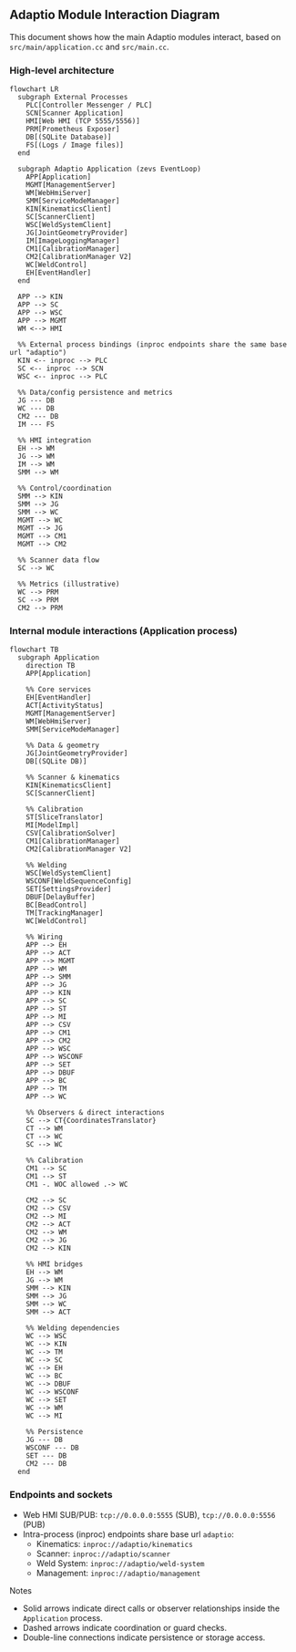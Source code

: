 ## Adaptio Module Interaction Diagram

This document shows how the main Adaptio modules interact, based on `src/main/application.cc` and `src/main.cc`.

### High-level architecture

```mermaid
flowchart LR
  subgraph External Processes
    PLC[Controller Messenger / PLC]
    SCN[Scanner Application]
    HMI[Web HMI (TCP 5555/5556)]
    PRM[Prometheus Exposer]
    DB[(SQLite Database)]
    FS[(Logs / Image files)]
  end

  subgraph Adaptio Application (zevs EventLoop)
    APP[Application]
    MGMT[ManagementServer]
    WM[WebHmiServer]
    SMM[ServiceModeManager]
    KIN[KinematicsClient]
    SC[ScannerClient]
    WSC[WeldSystemClient]
    JG[JointGeometryProvider]
    IM[ImageLoggingManager]
    CM1[CalibrationManager]
    CM2[CalibrationManager V2]
    WC[WeldControl]
    EH[EventHandler]
  end

  APP --> KIN
  APP --> SC
  APP --> WSC
  APP --> MGMT
  WM <--> HMI

  %% External process bindings (inproc endpoints share the same base url "adaptio")
  KIN <-- inproc --> PLC
  SC <-- inproc --> SCN
  WSC <-- inproc --> PLC

  %% Data/config persistence and metrics
  JG --- DB
  WC --- DB
  CM2 --- DB
  IM --- FS

  %% HMI integration
  EH --> WM
  JG --> WM
  IM --> WM
  SMM --> WM

  %% Control/coordination
  SMM --> KIN
  SMM --> JG
  SMM --> WC
  MGMT --> WC
  MGMT --> JG
  MGMT --> CM1
  MGMT --> CM2

  %% Scanner data flow
  SC --> WC

  %% Metrics (illustrative)
  WC --> PRM
  SC --> PRM
  CM2 --> PRM
```

### Internal module interactions (Application process)

```mermaid
flowchart TB
  subgraph Application
    direction TB
    APP[Application]

    %% Core services
    EH[EventHandler]
    ACT[ActivityStatus]
    MGMT[ManagementServer]
    WM[WebHmiServer]
    SMM[ServiceModeManager]

    %% Data & geometry
    JG[JointGeometryProvider]
    DB[(SQLite DB)]

    %% Scanner & kinematics
    KIN[KinematicsClient]
    SC[ScannerClient]

    %% Calibration
    ST[SliceTranslator]
    MI[ModelImpl]
    CSV[CalibrationSolver]
    CM1[CalibrationManager]
    CM2[CalibrationManager V2]

    %% Welding
    WSC[WeldSystemClient]
    WSCONF[WeldSequenceConfig]
    SET[SettingsProvider]
    DBUF[DelayBuffer]
    BC[BeadControl]
    TM[TrackingManager]
    WC[WeldControl]

    %% Wiring
    APP --> EH
    APP --> ACT
    APP --> MGMT
    APP --> WM
    APP --> SMM
    APP --> JG
    APP --> KIN
    APP --> SC
    APP --> ST
    APP --> MI
    APP --> CSV
    APP --> CM1
    APP --> CM2
    APP --> WSC
    APP --> WSCONF
    APP --> SET
    APP --> DBUF
    APP --> BC
    APP --> TM
    APP --> WC

    %% Observers & direct interactions
    SC --> CT{CoordinatesTranslator}
    CT --> WM
    CT --> WC
    SC --> WC

    %% Calibration
    CM1 --> SC
    CM1 --> ST
    CM1 -. WOC allowed .-> WC

    CM2 --> SC
    CM2 --> CSV
    CM2 --> MI
    CM2 --> ACT
    CM2 --> WM
    CM2 --> JG
    CM2 --> KIN

    %% HMI bridges
    EH --> WM
    JG --> WM
    SMM --> KIN
    SMM --> JG
    SMM --> WC
    SMM --> ACT

    %% Welding dependencies
    WC --> WSC
    WC --> KIN
    WC --> TM
    WC --> SC
    WC --> EH
    WC --> BC
    WC --> DBUF
    WC --> WSCONF
    WC --> SET
    WC --> WM
    WC --> MI

    %% Persistence
    JG --- DB
    WSCONF --- DB
    SET --- DB
    CM2 --- DB
  end
```

### Endpoints and sockets

- Web HMI SUB/PUB: `tcp://0.0.0.0:5555` (SUB), `tcp://0.0.0.0:5556` (PUB)
- Intra-process (inproc) endpoints share base url `adaptio`:
  - Kinematics: `inproc://adaptio/kinematics`
  - Scanner: `inproc://adaptio/scanner`
  - Weld System: `inproc://adaptio/weld-system`
  - Management: `inproc://adaptio/management`

Notes
- Solid arrows indicate direct calls or observer relationships inside the `Application` process.
- Dashed arrows indicate coordination or guard checks.
- Double-line connections indicate persistence or storage access.
